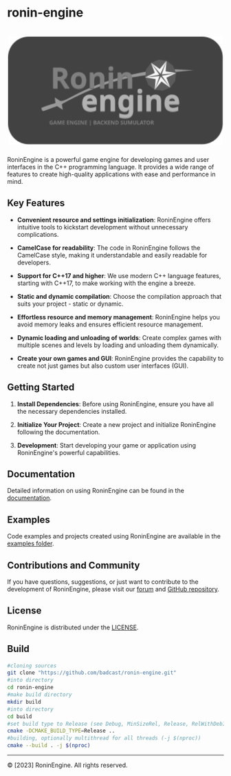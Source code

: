 # ronin-engine

<h1 align="center">
	<img width="500" src="media/logo.svg" alt="ronin-engine-logo">
</h1>

RoninEngine is a powerful game engine for developing games and user interfaces in the C++ programming language. It provides a wide range of features to create high-quality applications with ease and performance in mind.

## Key Features

- **Convenient resource and settings initialization**: RoninEngine offers intuitive tools to kickstart development without unnecessary complications.

- **CamelCase for readability**: The code in RoninEngine follows the CamelCase style, making it understandable and easily readable for developers.

- **Support for C++17 and higher**: We use modern C++ language features, starting with C++17, to make working with the engine a breeze.

- **Static and dynamic compilation**: Choose the compilation approach that suits your project - static or dynamic.

- **Effortless resource and memory management**: RoninEngine helps you avoid memory leaks and ensures efficient resource management.

- **Dynamic loading and unloading of worlds**: Create complex games with multiple scenes and levels by loading and unloading them dynamically.

- **Create your own games and GUI**: RoninEngine provides the capability to create not just games but also custom user interfaces (GUI).

## Getting Started

1. **Install Dependencies**: Before using RoninEngine, ensure you have all the necessary dependencies installed.

2. **Initialize Your Project**: Create a new project and initialize RoninEngine following the documentation.

3. **Development**: Start developing your game or application using RoninEngine's powerful capabilities.

## Documentation

Detailed information on using RoninEngine can be found in the [documentation](.).

## Examples

Code examples and projects created using RoninEngine are available in the [examples folder](.).

## Contributions and Community

If you have questions, suggestions, or just want to contribute to the development of RoninEngine, please visit our [forum](.) and [GitHub repository](https://github.com/badcast/ronin-engine).

## License

RoninEngine is distributed under the [LICENSE](LICENSE).

## Build
```bash
#cloning sources
git clone "https://github.com/badcast/ronin-engine.git"
#into directory
cd ronin-engine
#make build directory
mkdir build
#into directory
cd build
#set build type to Release (see Debug, MinSizeRel, Release, RelWithDebInfo) from up directory (..)
cmake -DCMAKE_BUILD_TYPE=Release ..
#building, optionally multithread for all threads (-j $(nproc))
cmake --build . -j $(nproc)
```

---

© [2023] RoninEngine. All rights reserved.
